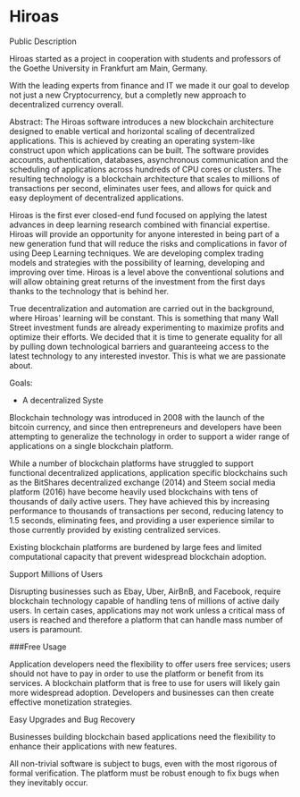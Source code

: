 # Hiroas
Public Description

Hiroas started as a project in cooperation with students and professors of the Goethe University in Frankfurt am Main, Germany.

With the leading experts from finance and IT we made it our goal to develop not just a new Cryptocurrency, but a completly 
new approach to decentralized currency overall.

Abstract: The Hiroas software introduces a new blockchain architecture designed to enable vertical and horizontal 
scaling of decentralized applications. This is achieved by creating an operating system-like construct 
upon which applications can be built. The software provides accounts, authentication, databases, 
asynchronous communication and the scheduling of applications across hundreds of CPU cores or clusters. 
The resulting technology is a blockchain architecture that scales to millions of 
transactions per second, eliminates user fees, and allows for quick and easy deployment of decentralized applications.

Hiroas is the first ever closed-end fund focused on applying the latest advances in deep learning research combined with
financial expertise. Hiroas will provide an opportunity for anyone interested in being part of a new generation fund 
that will reduce the risks and complications in favor of using Deep Learning techniques. We are developing 
complex trading models and strategies with the possibility of learning, developing and improving over time. 
Hiroas is a level above the conventional solutions and will allow obtaining great returns of the investment from the 
first days thanks to the technology that is behind her.

True decentralization and automation are carried out in the background, where Hiroas' learning will be constant. This is something that many Wall Street investment funds are already experimenting to maximize profits and optimize their efforts. We decided that it is time to generate equality for all by pulling down technological barriers and guaranteeing access to the latest technology to any interested investor. This is what we are passionate about.


Goals:
  - A decentralized Syste
  
  
  
  
  Blockchain technology was introduced in 2008 with the launch of the bitcoin currency, and since then entrepreneurs 
  and developers have been attempting to generalize the technology in order to support a wider range of applications
  on a single blockchain platform.

While a number of blockchain platforms have struggled to support functional decentralized applications, 
application specific blockchains such as the BitShares decentralized exchange (2014) and Steem social media platform (2016) 
have become heavily used blockchains with tens of thousands of daily active users. 
They have achieved this by increasing performance to thousands of transactions per second, reducing latency to 1.5 seconds, 
eliminating fees, and providing a user experience similar to those currently provided by existing centralized services.

Existing blockchain platforms are burdened by large fees and limited computational capacity that prevent widespread 
blockchain adoption.

Support Millions of Users

Disrupting businesses such as Ebay, Uber, AirBnB, and Facebook, require blockchain technology capable of handling tens of 
millions of active daily users. In certain cases, applications may not work unless a critical mass of users is reached 
and therefore a platform that can handle mass number of users is paramount.

###Free Usage

Application developers need the flexibility to offer users free services; users should not have to pay in order
to use the platform or benefit from its services. A blockchain platform that is free to use for users will likely 
gain more widespread adoption. Developers and businesses can then create effective monetization strategies.

Easy Upgrades and Bug Recovery

Businesses building blockchain based applications need the flexibility to enhance their applications with new features.

All non-trivial software is subject to bugs, even with the most rigorous of formal verification. 
The platform must be robust enough to fix bugs when they inevitably occur.



